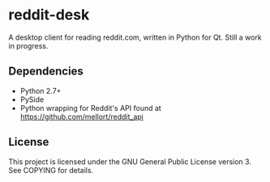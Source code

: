 reddit-desk
===========

A desktop client for reading reddit.com, written in Python for Qt. Still a work in progress.

Dependencies
------------

* Python 2.7+
* PySide
* Python wrapping for Reddit's API found at https://github.com/mellort/reddit_api

License
-------

This project is licensed under the GNU General Public License version 3. See COPYING for details.
